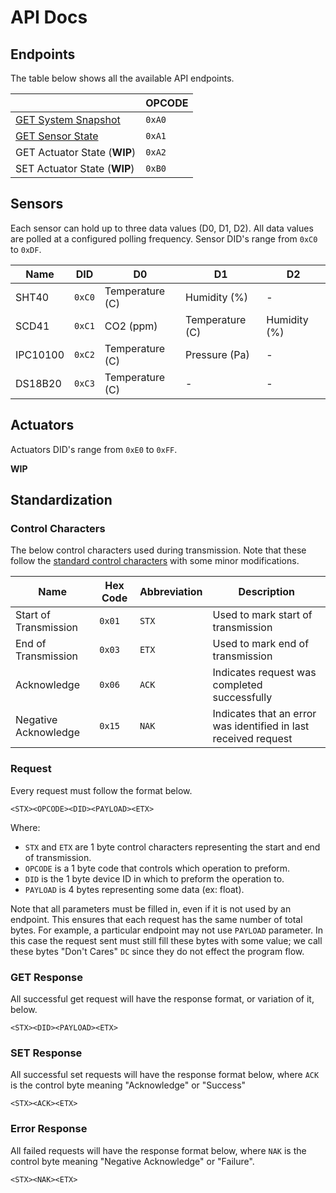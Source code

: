 # API Docs

## Endpoints

The table below shows all the available API endpoints.

|  | OPCODE |
|--|--------|
| [GET System Snapshot](endpoints/getSnapshot.md) | `0xA0` |
| [GET Sensor State](endpoints/getSensorState.md) | `0xA1` |
| GET Actuator State (**WIP**) | `0xA2` |
| SET Actuator State (**WIP**) | `0xB0` |

## Sensors

Each sensor can hold up to three data values (D0, D1, D2). All data values are polled at a configured polling frequency. Sensor DID's range from `0xC0` to `0xDF`.

| Name | DID | D0 | D1 | D2 |
|------|-----|----|----|----|
| SHT40 | `0xC0` | Temperature (C) | Humidity (%) | - |
| SCD41 | `0xC1` | CO2 (ppm) | Temperature (C) | Humidity (%) |
| IPC10100 | `0xC2` | Temperature (C) | Pressure (Pa) | - |
| DS18B20 | `0xC3` | Temperature (C) | - | - |

## Actuators

Actuators DID's range from `0xE0` to `0xFF`.

**WIP**

## Standardization

### Control Characters

The below control characters used during transmission. Note that these follow the [standard control characters](https://www.geeksforgeeks.org/control-characters/) with some minor modifications.

| Name | Hex Code | Abbreviation | Description |
|------|----------|--------------|-------------|
| Start of Transmission | `0x01` | `STX` | Used to mark start of transmission |
| End of Transmission | `0x03` | `ETX` | Used to mark end of transmission |
| Acknowledge | `0x06` | `ACK` | Indicates request was completed successfully |
| Negative Acknowledge | `0x15` | `NAK` | Indicates that an error was identified in last received request |

### Request

Every request must follow the format below.

```
<STX><OPCODE><DID><PAYLOAD><ETX>
```

Where: 
* `STX` and `ETX` are 1 byte control characters representing the start and end of transmission.
* `OPCODE` is a 1 byte code that controls which operation to preform.
* `DID` is the 1 byte device ID in which to preform the operation to.
* `PAYLOAD` is 4 bytes representing some data (ex: float).

Note that all parameters must be filled in, even if it is not used by an endpoint. This ensures that each request has the same number of total bytes. For example, a particular endpoint may not use `PAYLOAD` parameter. In this case the request sent must still fill these bytes with some value; we call these bytes "Don't Cares" `DC` since they do not effect the program flow.

### GET Response

All successful get request will have the response format, or variation of it, below.

```
<STX><DID><PAYLOAD><ETX>
```

### SET Response

All successful set requests will have the response format below, where `ACK` is the control byte meaning "Acknowledge" or "Success"

```
<STX><ACK><ETX>
```

### Error Response

All failed requests will have the response format below, where `NAK` is the control byte meaning "Negative Acknowledge" or "Failure".

```
<STX><NAK><ETX>
```
